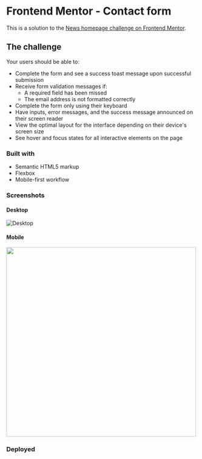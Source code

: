 # Frontend Mentor - Contact form
This is a solution to the [News homepage challenge on Frontend Mentor](https://www.frontendmentor.io/challenges/contact-form--G-hYlqKJj).

## The challenge

Your users should be able to: 

- Complete the form and see a success toast message upon successful submission
- Receive form validation messages if:
  - A required field has been missed
  - The email address is not formatted correctly
- Complete the form only using their keyboard
- Have inputs, error messages, and the success message announced on their screen reader
- View the optimal layout for the interface depending on their device's screen size
- See hover and focus states for all interactive elements on the page


### Built with
- Semantic HTML5 markup
- Flexbox
- Mobile-first workflow


### Screenshots 

#### Desktop
![Desktop](./Screenshots/Desktop.png)

#### Mobile
<img src="./Screenshots/Mobile.png" width="500">



### Deployed
